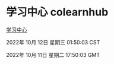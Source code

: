 # 学习中心 colearnhub
[学习中心](http://27.19.33.125:56308/colearnhub/)

2022年 10月 12日 星期三 01:50:03 CST

2022年 10月 11日 星期二 17:50:03 GMT
